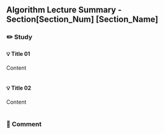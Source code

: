 ## Algorithm Lecture Summary - Section[Section_Num] [Section_Name] 
### ✏️ Study
#### 💡 Title 01
Content
<br><br>

#### 💡 Title 02
Content
<br><br>

### 💬 Comment


